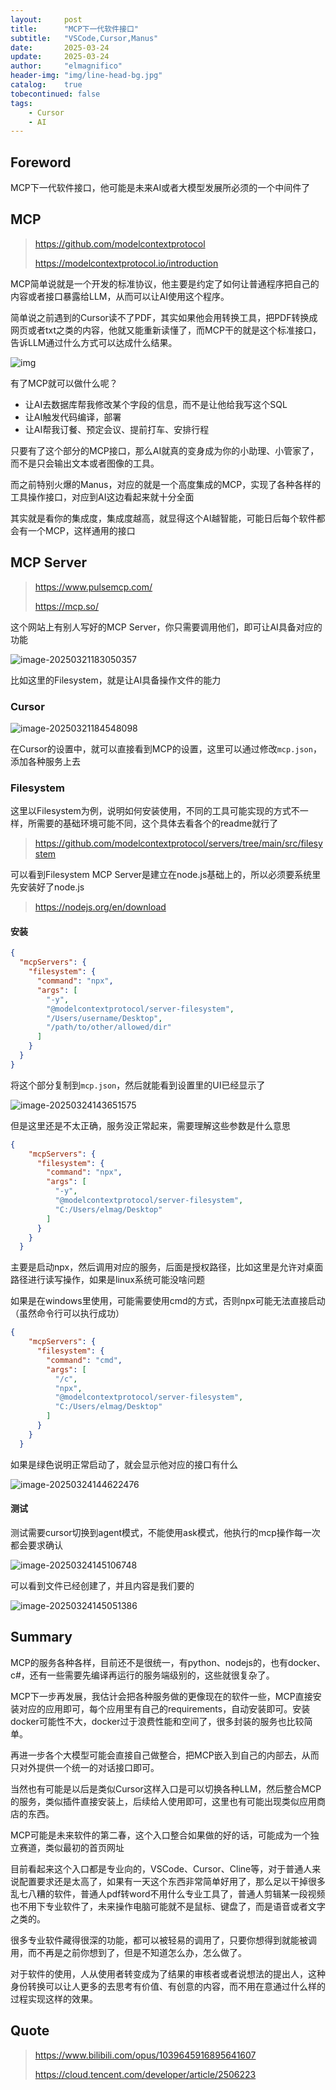 ```yaml
---
layout:     post
title:      "MCP下一代软件接口"
subtitle:   "VSCode,Cursor,Manus"
date:       2025-03-24
update:     2025-03-24
author:     "elmagnifico"
header-img: "img/line-head-bg.jpg"
catalog:    true
tobecontinued: false
tags:
    - Cursor
    - AI
---
```


## Foreword

MCP下一代软件接口，他可能是未来AI或者大模型发展所必须的一个中间件了



## MCP

> https://github.com/modelcontextprotocol
>
> https://modelcontextprotocol.io/introduction

MCP简单说就是一个开发的标准协议，他主要是约定了如何让普通程序把自己的内容或者接口暴露给LLM，从而可以让AI使用这个程序。

简单说之前遇到的Cursor读不了PDF，其实如果他会用转换工具，把PDF转换成网页或者txt之类的内容，他就又能重新读懂了，而MCP干的就是这个标准接口，告诉LLM通过什么方式可以达成什么结果。

![img](https://img.elmagnifico.tech/static/upload/elmagnifico/20250321183030322.png)

有了MCP就可以做什么呢？

- 让AI去数据库帮我修改某个字段的信息，而不是让他给我写这个SQL
- 让AI触发代码编译，部署
- 让AI帮我订餐、预定会议、提前打车、安排行程

只要有了这个部分的MCP接口，那么AI就真的变身成为你的小助理、小管家了，而不是只会输出文本或者图像的工具。



而之前特别火爆的Manus，对应的就是一个高度集成的MCP，实现了各种各样的工具操作接口，对应到AI这边看起来就十分全面

其实就是看你的集成度，集成度越高，就显得这个AI越智能，可能日后每个软件都会有一个MCP，这样通用的接口



## MCP Server

> https://www.pulsemcp.com/
>
> https://mcp.so/

这个网站上有别人写好的MCP Server，你只需要调用他们，即可让AI具备对应的功能

![image-20250321183050357](https://img.elmagnifico.tech/static/upload/elmagnifico/20250321183050440.png)

比如这里的Filesystem，就是让AI具备操作文件的能力



### Cursor

![image-20250321184548098](https://img.elmagnifico.tech/static/upload/elmagnifico/20250321184548135.png)

在Cursor的设置中，就可以直接看到MCP的设置，这里可以通过修改`mcp.json`，添加各种服务上去



### Filesystem

这里以Filesystem为例，说明如何安装使用，不同的工具可能实现的方式不一样，所需要的基础环境可能不同，这个具体去看各个的readme就行了

> https://github.com/modelcontextprotocol/servers/tree/main/src/filesystem

可以看到Filesystem MCP Server是建立在node.js基础上的，所以必须要系统里先安装好了node.js

> https://nodejs.org/en/download



#### 安装

```json
{
  "mcpServers": {
    "filesystem": {
      "command": "npx",
      "args": [
        "-y",
        "@modelcontextprotocol/server-filesystem",
        "/Users/username/Desktop",
        "/path/to/other/allowed/dir"
      ]
    }
  }
}
```

将这个部分复制到`mcp.json`，然后就能看到设置里的UI已经显示了

![image-20250324143651575](https://img.elmagnifico.tech/static/upload/elmagnifico/20250324143651635.png)

但是这里还是不太正确，服务没正常起来，需要理解这些参数是什么意思

```json
{
    "mcpServers": {
      "filesystem": {
        "command": "npx",
        "args": [
          "-y",
          "@modelcontextprotocol/server-filesystem",
          "C:/Users/elmag/Desktop"
        ]
      }
    }
  }
```

主要是启动npx，然后调用对应的服务，后面是授权路径，比如这里是允许对桌面路径进行读写操作，如果是linux系统可能没啥问题

如果是在windows里使用，可能需要使用cmd的方式，否则npx可能无法直接启动（虽然命令行可以执行成功）

```json
{
    "mcpServers": {
      "filesystem": {
        "command": "cmd",
        "args": [
          "/c",
          "npx",
          "@modelcontextprotocol/server-filesystem",
          "C:/Users/elmag/Desktop"
        ]
      }
    }
  }
```

如果是绿色说明正常启动了，就会显示他对应的接口有什么

![image-20250324144622476](https://img.elmagnifico.tech/static/upload/elmagnifico/20250324144622516.png)



#### 测试

测试需要cursor切换到agent模式，不能使用ask模式，他执行的mcp操作每一次都会要求确认

![image-20250324145106748](https://img.elmagnifico.tech/static/upload/elmagnifico/20250324145106784.png)

可以看到文件已经创建了，并且内容是我们要的

![image-20250324145051386](https://img.elmagnifico.tech/static/upload/elmagnifico/20250324145051424.png)



## Summary

MCP的服务各种各样，目前还不是很统一，有python、nodejs的，也有docker、c#，还有一些需要先编译再运行的服务端级别的，这些就很复杂了。



MCP下一步再发展，我估计会把各种服务做的更像现在的软件一些，MCP直接安装对应的应用即可，每个应用里有自己的requirements，自动安装即可。安装docker可能性不大，docker过于浪费性能和空间了，很多封装的服务也比较简单。



再进一步各个大模型可能会直接自己做整合，把MCP嵌入到自己的内部去，从而只对外提供一个统一的对话接口即可。

当然也有可能是以后是类似Cursor这样入口是可以切换各种LLM，然后整合MCP的服务，类似插件直接安装上，后续给人使用即可，这里也有可能出现类似应用商店的东西。



MCP可能是未来软件的第二春，这个入口整合如果做的好的话，可能成为一个独立赛道，类似最初的首页网址

目前看起来这个入口都是专业向的，VSCode、Cursor、Cline等，对于普通人来说配置要求还是太高了，如果有一天这个东西非常简单好用了，那么足以干掉很多乱七八糟的软件，普通人pdf转word不用什么专业工具了，普通人剪辑某一段视频也不用下专业软件了，未来操作电脑可能就不是鼠标、键盘了，而是语音或者文字之类的。

很多专业软件藏得很深的功能，都可以被轻易的调用了，只要你想得到就能被调用，而不再是之前你想到了，但是不知道怎么办，怎么做了。

对于软件的使用，人从使用者转变成为了结果的审核者或者说想法的提出人，这种身份转换可以让人更多的去思考有价值、有创意的内容，而不用在意通过什么样的过程实现这样的效果。

## Quote

> https://www.bilibili.com/opus/1039645916895641607
>
> https://cloud.tencent.com/developer/article/2506223

